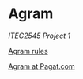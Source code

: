 Agram
=====

_ITEC2545 Project 1_

[Agram rules](http://www.bicyclecards.com/how-to-play/agram/)

[Agram at Pagat.com](https://www.pagat.com/last/agram.html)